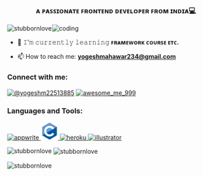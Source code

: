 
<h3 align="center">ᴀ ᴘᴀꜱꜱɪᴏɴᴀᴛᴇ ꜰʀᴏɴᴛᴇɴᴅ ᴅᴇᴠᴇʟᴏᴘᴇʀ ꜰʀᴏᴍ ɪɴᴅɪᴀ💻</h3>
<img align="right" alt="coding" width="400" src="https://user">

<p align="left"> <img src="https://komarev.com/ghpvc/?username=stubbornlove&label=Profile%20views&color=0e75b6&style=flat" alt="stubbornlove" /> </p>

- 🌱 𝙸'𝚖 𝚌𝚞𝚛𝚛𝚎𝚗𝚝𝚕𝚢 𝚕𝚎𝚊𝚛𝚗𝚒𝚗𝚐 **ꜰʀᴀᴍᴇᴡᴏʀᴋ ᴄᴏᴜʀꜱᴇ ᴇᴛᴄ.**

- 📫 How to reach me: **yogeshmahawar234@gmail.com**

<h3 align="left">Connect with me:</h3>
<p align="left">
<a href="https://twitter.com/@yogeshm22513885" target="blank"><img align="center" src="https://raw.githubusercontent.com/rahuldkjain/github-profile-readme-generator/master/src/images/icons/Social/twitter.svg" alt="@yogeshm22513885" height="30" width="40" /></a>
<a href="https://instagram.com/Know_Your_worth_Darling" target="blank"><img align="center" src="https://raw.githubusercontent.com/rahuldkjain/github-profile-readme-generator/master/src/images/icons/Social/instagram.svg" alt="awesome_me_999" height="30" width="40" /></a>
</p>

<h3 align="left">Languages and Tools:</h3>
<p align="left">
<a href="https://appwrite.io" target="_blank" rel="noreferrer"> <img src="https://www.vectorlogo.zone/logos/appwriteio/appwriteio-icon.svg" alt="appwrite" width="40" height="40"/> </a>
<a href="https://www.cprogramming.com/" target="_blank" rel="noreferrer"> <img src="https://raw.githubusercontent.com/devicons/devicon/master/icons/c/c-original.svg" alt="c" width="40" height="40"/> </a>
<a href="https://heroku.com" target="_blank" rel="noreferrer"> <img src="https://www.vectorlogo.zone/logos/heroku/heroku-icon.svg" alt="heroku" width="40" height="40"/> </a>
<a href="https://www.adobe.com/in/products/illustrator.html" target="_blank" rel="noreferrer"> <img src="https://www.vectorlogo.zone/logos/adobe_illustrator/adobe_illustrator-icon.svg" alt="illustrator" width="40" height="40"/> </a>
</p>

<p><img align="left" src="https://github-readme-stats.vercel.app/api/top-langs?username=stubbornlove&show_icons=true&locale=en&layout=compact" alt="stubbornlove" /></p>

<p>&nbsp;<img align="center" src="https://github-readme-stats.vercel.app/api?username=stubbornlove&show_icons=true&locale=en" alt="stubbornlove" /></p>

<p><img align="center" src="https://github-readme-streak-stats.herokuapp.com/?user=stubbornlove&" alt="stubbornlove" /></p>
